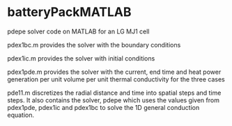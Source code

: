 # batteryPackMATLAB
pdepe solver code on MATLAB for an LG MJ1 cell

pdex1bc.m provides the solver with the boundary conditions

pdex1ic.m provides the solver with initial conditions

pdex1pde.m provides the solver with the current, end time and heat power generation per unit volume per unit thermal conductivity for the three cases

pde11.m discretizes the radial distance and time into spatial steps and time steps. 
It also contains the solver, pdepe which uses the values given from pdex1pde, pdex1ic and pdex1bc to solve the 1D general conduction equation.
